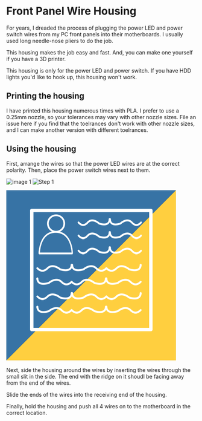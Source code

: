 # Front Panel Wire Housing

For years, I dreaded the process of plugging the power LED and power switch wires from my PC front panels into their motherboards. I usually used long needle-nose pliers to do the job.

This housing makes the job easy and fast. And, you can make one yourself if you have a 3D printer.

This housing is only for the power LED and power switch. If you have HDD lights you'd like to hook up, this housing won't work.

## Printing the housing
I have printed this housing numerous times with PLA. I prefer to use a 0.25mm nozzle, so your tolerances may vary with other nozzle sizes. File an issue here if you find that the toelrances don't work with other nozzle sizes, and I can make another version with different toelrances.

## Using the housing
First, arrange the wires so that the power LED wires are at the correct polarity. Then, place the power switch wires next to them.

![image 1](./images/1.png "Step 1")
![Step 1](https://raw.githubusercontent.com/HowdyMoto/Front_Panel_Wire_Housing/master/Images/Step1.jpg)

![ezcv logo](https://raw.githubusercontent.com/Descent098/ezcv/master/.github/logo.png)

Next, side the housing around the wires by inserting the wires through the small slit in the side. The end with the ridge on it shoudl be facing away from the end of the wires.


Slide the ends of the wires into the receiving end of the housing.


Finally, hold the housing and push all 4 wires on to the motherboard in the correct location.

